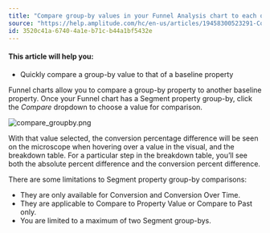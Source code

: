 ```yaml
---
title: "Compare group-by values in your Funnel Analysis chart to each other"
source: "https://help.amplitude.com/hc/en-us/articles/19458300523291-Compare-group-by-values-in-your-Funnel-Analysis-chart-to-each-other"
id: 3520c41a-6740-4a1e-b71c-b44a1bf5432e
---
```


#### This article will help you:

* Quickly compare a group-by value to that of a baseline property

Funnel charts allow you to compare a group-by property to another baseline property. Once your Funnel chart has a Segment property group-by, click the *Compare* dropdown to choose a value for comparison.

![compare_groupby.png](/output/img/funnel-analysis/compare-groupby-png.png)

With that value selected, the conversion percentage difference will be seen on the microscope when hovering over a value in the visual, and the breakdown table. For a particular step in the breakdown table, you’ll see both the absolute percent difference and the conversion percent difference.  
  
There are some limitations to Segment property group-by comparisons:

* They are only available for Conversion and Conversion Over Time.
* They are applicable to Compare to Property Value or Compare to Past only.
* You are limited to a maximum of two Segment group-bys.

